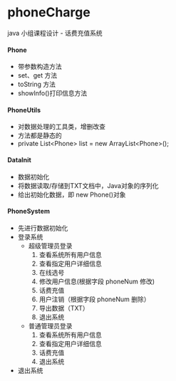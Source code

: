# phoneCharge

java 小组课程设计 - 话费充值系统<br>

#### Phone
 * 带参数构造方法
 * set、get 方法
 * toString 方法
 * showInfo()打印信息方法

#### PhoneUtils
 * 对数据处理的工具类，增删改查
 * 方法都是静态的
 * private List&lt;Phone&gt; list = new ArrayList&lt;Phone&gt;();
 
#### DataInit
 * 数据初始化
 * 将数据读取/存储到TXT文档中，Java对象的序列化
 * 给出初始化数据，即 new Phone()对象

#### PhoneSystem
 * 先进行数据初始化
 * 登录系统
    + 超级管理员登录
        1. 查看系统所有用户信息
        2. 查看指定用户详细信息
        3. 在线选号
        4. 修改用户信息(根据字段 phoneNum 修改)
        5. 话费充值
        6. 用户注销（根据字段 phoneNum 删除）
        7. 导出数据（TXT）
        8. 退出系统
    + 普通管理员登录
        1. 查看系统所有用户信息
        2. 查看指定用户详细信息
        3. 话费充值
        4. 退出系统              
 * 退出系统
